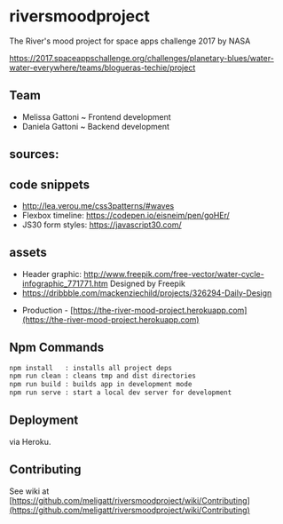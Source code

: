 # riversmoodproject

The River's mood project for space apps challenge 2017 by NASA

https://2017.spaceappschallenge.org/challenges/planetary-blues/water-water-everywhere/teams/blogueras-techie/project

## Team
- Melissa Gattoni ~ Frontend development
- Daniela Gattoni ~ Backend development

## sources:

## code snippets
- http://lea.verou.me/css3patterns/#waves
- Flexbox timeline: https://codepen.io/eisneim/pen/goHEr/
- JS30 form styles: https://javascript30.com/

## assets
- Header graphic: http://www.freepik.com/free-vector/water-cycle-infographic_771771.htm Designed by Freepik
- https://dribbble.com/mackenziechild/projects/326294-Daily-Design


* Production - [https://the-river-mood-project.herokuapp.com](https://the-river-mood-project.herokuapp.com)

## Npm Commands

```bash
npm install   : installs all project deps
npm run clean : cleans tmp and dist directories
npm run build : builds app in development mode
npm run serve : start a local dev server for development
```

## Deployment

via Heroku.

## Contributing

See wiki at [https://github.com/meligatt/riversmoodproject/wiki/Contributing](https://github.com/meligatt/riversmoodproject/wiki/Contributing)
